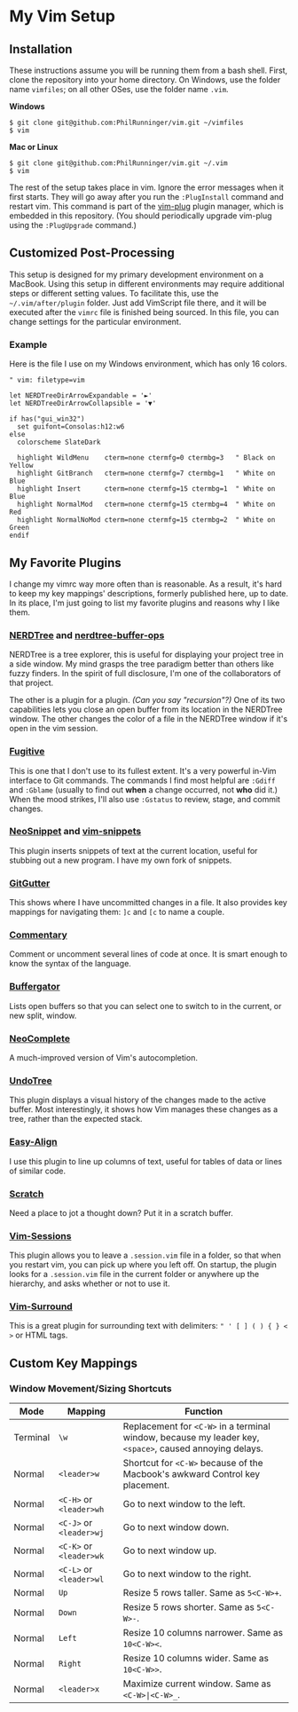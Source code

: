 # My Vim Setup

## Installation

These instructions assume you will be running them from a bash shell. First, clone the repository into your home directory. On Windows, use the folder name `vimfiles`; on all other OSes, use the folder name `.vim`.

__Windows__

```
$ git clone git@github.com:PhilRunninger/vim.git ~/vimfiles
$ vim
```
__Mac or Linux__

```
$ git clone git@github.com:PhilRunninger/vim.git ~/.vim
$ vim
```

The rest of the setup takes place in vim. Ignore the error messages when it first starts. They will go away after you run the `:PlugInstall` command and restart vim. This command is part of the [vim-plug](https://github.com/junegunn/vim-plug) plugin manager, which is embedded in this repository. (You should periodically upgrade vim-plug using the `:PlugUpgrade` command.)

## Customized Post-Processing

This setup is designed for my primary development environment on a MacBook. Using this setup in different environments may require additional steps or different setting values. To facilitate this, use the `~/.vim/after/plugin` folder. Just add VimScript file there, and it will be executed after the `vimrc` file is finished being sourced. In this file, you can change settings for the particular environment.

### Example

Here is the file I use on my Windows environment, which has only 16 colors.

```
" vim: filetype=vim

let NERDTreeDirArrowExpandable = '►'
let NERDTreeDirArrowCollapsible = '▼'

if has("gui_win32")
  set guifont=Consolas:h12:w6
else
  colorscheme SlateDark

  highlight WildMenu    cterm=none ctermfg=0 ctermbg=3   " Black on Yellow
  highlight GitBranch   cterm=none ctermfg=7 ctermbg=1   " White on Blue
  highlight Insert      cterm=none ctermfg=15 ctermbg=1  " White on Blue
  highlight NormalMod   cterm=none ctermfg=15 ctermbg=4  " White on Red
  highlight NormalNoMod cterm=none ctermfg=15 ctermbg=2  " White on Green
endif
```

## My Favorite Plugins

I change my vimrc way more often than is reasonable. As a result, it's hard to keep my key mappings' descriptions, formerly published here, up to date. In its place, I'm just going to list my favorite plugins and reasons why I like them.

### [NERDTree](https://github.com/scrooloose/nerdtree) and [nerdtree-buffer-ops](https://github.com/PhilRunninger/nerdtree-buffer-ops.git)
NERDTree is a tree explorer, this is useful for displaying your project tree in a side window. My mind grasps the tree paradigm better than others like fuzzy finders. In the spirit of full disclosure, I'm one of the collaborators of that project.

The other is a plugin for a plugin. *(Can you say "recursion"?)* One of its two capabilities lets you close an open buffer from its location in the NERDTree window. The other changes the color of a file in the NERDTree window if it's open in the vim session.

### [Fugitive](https://github.com/tpope/vim-fugitive)
This is one that I don't use to its fullest extent. It's a very powerful in-Vim interface to Git commands. The commands I find most helpful are `:Gdiff` and `:Gblame` (usually to find out **when** a change occurred, not **who** did it.) When the mood strikes, I'll also use `:Gstatus` to review, stage, and commit changes.

### [NeoSnippet](https://github.com/Shougo/neosnippet) and [vim-snippets](https://github.com/PhilRunninger/vim-snippets)
This plugin inserts snippets of text at the current location, useful for stubbing out a new program. I have my own fork of snippets.

### [](https://github.com/w0rp/ale.git)
### [GitGutter](https://github.com/airblade/vim-gitgutter)
This shows where I have uncommitted changes in a file. It also provides key mappings for navigating them: `]c` and `[c` to name a couple.

### [Commentary](https://github.com/tpope/vim-commentary.git)
Comment or uncomment several lines of code at once. It is smart enough to know the syntax of the language.

### [](https://github.com/diepm/vim-rest-console.git)
### [Buffergator](https://github.com/jeetsukumaran/vim-buffergator.git)
Lists open buffers so that you can select one to switch to in the current, or new split, window.

### [](https://github.com/guns/xterm-color-table.vim)
### [](https://github.com/morhetz/gruvbox.git)
### [](https://github.com/sotte/presenting.vim.git)
### [NeoComplete](https://github.com/Shougo/neocomplete.vim)
A much-improved version of Vim's autocompletion.

### [UndoTree](https://github.com/mbbill/undotree)
This plugin displays a visual history of the changes made to the active buffer. Most interestingly, it shows how Vim manages these changes as a tree, rather than the expected stack.

### [Easy-Align](https://github.com/junegunn/vim-easy-align)
I use this plugin to line up columns of text, useful for tables of data or lines of similar code.

### [Scratch](https://github.com/mtth/scratch.vim)
Need a place to jot a thought down? Put it in a scratch buffer.

### [Vim-Sessions](https://github.com/PhilRunninger/vim-sessions.git)
This plugin allows you to leave a `.session.vim` file in a folder, so that when you restart vim, you can pick up where you left off. On startup, the plugin looks for a `.session.vim` file in the current folder or anywhere up the hierarchy, and asks whether or not to use it.

### [](https://github.com/kshenoy/vim-signature)
### [](https://github.com/tpope/vim-repeat)
### [Vim-Surround](https://github.com/tpope/vim-surround)
This is a great plugin for surrounding text with delimiters: `" ' [ ] ( ) { } < >` or HTML tags.

### [](https://github.com/tpope/vim-unimpaired)
### [](https://github.com/tommcdo/vim-exchange.git)
### [](https://github.com/scrooloose/vim-slumlord)
### [](https://github.com/chrisbra/Recover.vim.git)
### [](https://github.com/ggVGc/vim-fuzzysearch.git)
### [](https://github.com/lfv89/vim-interestingwords.git)
### [](https://github.com/suan/vim-instant-markdown.git)
### [](https://github.com/tpope/vim-markdown)
### [](https://github.com/elzr/vim-json)
### [](https://github.com/vim-scripts/NSIS-syntax-highlighting)
### [](https://github.com/chrisbra/csv.vim)
### [](https://github.com/tpope/vim-jdaddy)
### [](https://github.com/aklt/plantuml-syntax)

## Custom Key Mappings

### Window Movement/Sizing Shortcuts

Mode | Mapping | Function
---|---|---
Terminal | `\w` | Replacement for `<C-W>` in a terminal window, because my leader key, `<space>`, caused annoying delays.
Normal | `<leader>w` | Shortcut for `<C-W>` because of the Macbook's awkward Control key placement.
Normal | `<C-H>` or `<leader>wh` | Go to next window to the left.
Normal | `<C-J>` or `<leader>wj` | Go to next window down.
Normal | `<C-K>` or `<leader>wk` | Go to next window up.
Normal | `<C-L>` or `<leader>wl` | Go to next window to the right.
Normal | `Up` | Resize 5 rows taller. Same as `5<C-W>+`.
Normal | `Down` | Resize 5 rows shorter. Same as `5<C-W>-`.
Normal | `Left` | Resize 10 columns narrower. Same as `10<C-W><`.
Normal | `Right` | Resize 10 columns wider. Same as `10<C-W>>`.
Normal | `<leader>x` | Maximize current window. Same as <code>\<C-W>&#124;\<C-W>_</code>.
